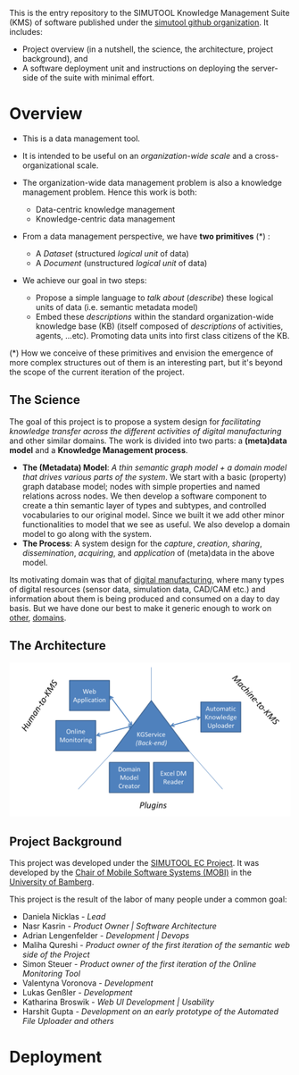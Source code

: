 This is the entry repository to the SIMUTOOL Knowledge Management Suite (KMS) of software published under the [simutool github organization](https://github.com/simutool). It includes:
- Project overview (in a nutshell, the science, the architecture, project background), and
- A software deployment unit and instructions on deploying the server-side of the suite with minimal effort.

# Overview

- This is a data management tool. 
- It is intended to be useful on an *organization-wide scale* and a cross-organizational scale.
- The organization-wide data management problem is also a knowledge management problem. Hence this work is both:
    -  Data-centric knowledge management
    -  Knowledge-centric data management
- From a data management perspective, we have **two primitives** (*) :
    - A *Dataset* (structured *logical unit* of data)
    - A *Document* (unstructured *logical unit* of data)

- We achieve our goal in two steps:
    -  Propose a simple language to *talk about* (*describe*) these logical units of data (i.e. semantic metadata model)
    -  Embed these *descriptions* within the standard organization-wide knowledge base (KB) (itself composed of *descriptions* of activities, agents, ...etc). Promoting data units into first class citizens of the KB.

(*) How we conceive of these primitives and envision the emergence of more complex structures out of them is an interesting part, but it's beyond the scope of the current iteration of the project.

## The Science

The goal of this project is to propose a system design for *facilitating knowledge transfer across the different activities of digital manufacturing* and other similar domains. The work is divided into two parts: a  **(meta)data model** and a **Knowledge Management process**.

*  **The (Metadata) Model**: *A thin semantic graph model + a domain model that drives various parts of the system*. We start with a basic (property) graph database model; nodes with simple properties and named relations across nodes. We then develop a software component to create a thin semantic layer of types and subtypes, and controlled vocabularies to our original model. Since we built it we add other minor functionalities to model that we see as useful. We also develop a domain model to go along with the system.
*  **The Process**: A system design for the *capture*, *creation*, *sharing*, *dissemination*, *acquiring*, and *application* of (meta)data in the above model.

Its motivating domain was that of [digital manufacturing](https://cordis.europa.eu/project/rcn/198371), where many types of digital resources (sensor data, simulation data, CAD/CAM etc.) and information about them is being produced and consumed on a day to day basis. But we have done our best to make it generic enough to work on [other](https://www.uni-bamberg.de/en/mobi/research/futureiot/), [domains](https://www.uni-bamberg.de/mobi/forschung/living-lab-bamberg/informationen-zur-datenerhebung/).

## The Architecture

![Conmponents](components.png)

## Project Background

This project was developed under the [SIMUTOOL EC Project](https://cordis.europa.eu/project/rcn/198371). It was developed by the [Chair of Mobile Software Systems (MOBI)](https://www.uni-bamberg.de/en/mobi/) in the [University of Bamberg](https://www.uni-bamberg.de). 

This project is the result of the labor of many people under a common goal:

* Daniela Nicklas - *Lead*
* Nasr Kasrin - *Product Owner | Software Architecture*
* Adrian Lengenfelder - *Development | Devops*
* Maliha Qureshi - *Product owner of the first iteration of the semantic web side of the Project*
* Simon Steuer - *Product owner of the first iteration of the Online Monitoring Tool*
* Valentyna Voronova - *Development*
* Lukas Genßler - *Development*
* Katharina Broswik - *Web UI Development | Usability*
* Harshit Gupta - *Development on an early prototype of the Automated File Uploader and others*


# Deployment
